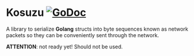 # Kosuzu [![GoDoc](https://godoc.org/github.com/zergon321/kosuzu?status.svg)](https://pkg.go.dev/github.com/zergon321/kosuzu)

A library to serialize **Golang** structs into byte sequences known as network packets so they can be conveniently sent through the network.

**ATTENTION**: not ready yet! Should not be used.